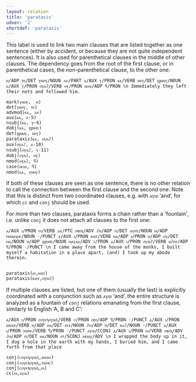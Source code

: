 ```yaml
---
layout: relation
title: 'parataxis'
udver: '2'
shortdef: 'parataxis'
---
```


This label is used to link two main clauses that are listed together as one sentence (either by accident, or because they are not quite independent sentences). It is also used for parenthetical clauses in the middle of other clauses. The dependency goes from the root of the first clause, or in parenthetical cases, the non-parenthetical clause, to the other one:

~~~ sdparse
ⲛ/ADP ⲧⲉ/DET ⲩⲛⲟⲩ/NOUN ⲇⲉ/PART ⲁ/AUX ⲩ/PRON ⲕⲁ/VERB ⲛⲉⲩ/DET ϣⲛⲏⲩ/NOUN ⲁ/AUX ⲩ/PRON ⲟⲩⲁϩ/VERB ⲟⲩ/PRON ⲛⲥⲱ/ADP ϥ/PRON \n Immediately they left their nets and followed him.

mark(ⲩⲛⲟⲩ,  ⲛ)
det(ⲩⲛⲟⲩ, ⲧⲉ)
advmod(ⲕⲁ, ⲇⲉ) 
aux(ⲕⲁ, ⲁ-5)
nsubj(ⲕⲁ, ⲩ-6)
dobj(ⲕⲁ, ϣⲛⲏⲩ)
det(ϣⲛⲏⲩ, ⲛⲉⲩ)
parataxis(ⲕⲁ, ⲟⲩⲁϩ)
aux(ⲟⲩⲁϩ, ⲁ-10)
nsubj(ⲟⲩⲁϩ, ⲩ-11)
dobj(ⲟⲩⲁϩ, ⲟⲩ)
nmod(ⲟⲩⲁϩ, ϥ)
case(ⲛⲥⲱ, ϥ)
nmod(ⲕⲁ, ⲩⲛⲟⲩ)

~~~

If both of these clauses are seen as one sentence, there is no other relation to call the connection between the first clause and the second one. Note that this is distinct from two coordinated clauses, e.g. with ⲁⲩⲱ ‘and’, for which `cc` and `conj` should be used.

For more than two clauses, parataxis forms a chain rather than a 'fountain', i.e. unlike `conj` it does not attach all clauses to the first one:

~~~ sdparse
ⲁ/AUX ⲓ/PRON ⲉⲓ/VERB ⲇⲉ/PTC ⲉⲃⲟⲗ/ADV ϩⲙ/ADP ⲡ/DET ⲁⲩⲏⲧ/NOUN ⲙ/ADP ⲙⲟⲛⲁⲭⲟⲥ/NOUN ·/PUNCT ⲁ/AUX ⲓ/PRON ⲕⲱⲧ/VERB ⲛⲁ/ADP ⲓ/PRON ⲛ/ADP ⲟⲩ/DET ⲙⲁ/NOUN ⲛ/ADP ϣⲱⲡⲉ/NOUN ⲙⲁⲩⲁⲁ/ADV ⲧ/PRON ⲁ/AUX ⲓ/PRON ⲟⲩⲱϩ/VERB ⲛϩⲏⲧ/ADP ϥ/PRON ·/PUNCT \n I came away from the house of the monks, I built myself a habitation in a place apart, (and) I took up my abode therein. 


parataxis(ⲉⲓ,ⲕⲱⲧ)
parataxis(ⲕⲱⲧ,ⲟⲩⲱϩ)

~~~

If multiple clauses are listed, but one of them (usually the last) is explicitly coordinated with a conjunction such as ⲁⲩⲱ ‘and’, the entire structure is analyzed as a fountain of `conj` relations emanating from the first clause, similarly to English ‘A, B and C’:

~~~ sdparse
ⲁ/AUX ⲓ/PRON ⲥⲟⲩⲉⲗⲟⲩⲱⲗ/VERB ⲥ/PRON ⲉⲣⲟ/ADP ϥ/PRON ·/PUNCT ⲁ/AUX ⲓ/PRON ϭⲱϫⲉ/VERB ⲛ/ADP ⲛⲁ/DET ϭⲓϫ/NOUN ϩⲙ/ADP ⲡ/DET ⲕⲁϩ/NOUN ·/PUNCT ⲁ/AUX ⲓ/PRON ⲧⲱⲙⲥ/VERB ϥ/PRON ·/PUNCT ⲁⲩⲱ/CCONJ ⲁ/AUX ⲓ/PRON ⲉⲓ/VERB ⲉⲃⲟⲗ/ADV ϩⲙ/ADP ⲡ/DET ⲙⲁ/NOUN ⲉⲧ/SCONJ ⲙⲙⲁⲩ/ADV \n I wrapped the body up in it, I dug a hole in the earth with my hands, I buried him, and I came forth from that place

conj(ⲥⲟⲩⲉⲗⲟⲩⲱⲗ,ϭⲱϫⲉ)
conj(ⲥⲟⲩⲉⲗⲟⲩⲱⲗ,ⲧⲱⲙⲥ)
conj(ⲥⲟⲩⲉⲗⲟⲩⲱⲗ,ⲉⲓ)
cc(ⲉⲓ,ⲁⲩⲱ)

~~~
<!-- Interlanguage links updated Pá kvě 14 11:09:19 CEST 2021 -->
